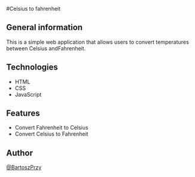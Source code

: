 #Celsius to fahrenheit

## General information
This is a simple web application that allows users to convert temperatures between Celsius andFahrenheit.

## Technologies
* HTML
* CSS
* JavaScript
## Features
* Convert Fahrenheit to Celsius
* Convert Celsius to Fahrenheit
## Author
[@BartoszPrzy](https://github.com/BartoszPrzy)
